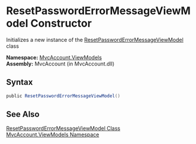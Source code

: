 ResetPasswordErrorMessageViewModel Constructor
==============================================
Initializes a new instance of the [ResetPasswordErrorMessageViewModel][1] class

**Namespace:** [MvcAccount.ViewModels][2]  
**Assembly:** MvcAccount (in MvcAccount.dll)

Syntax
------

```csharp
public ResetPasswordErrorMessageViewModel()
```


See Also
--------
[ResetPasswordErrorMessageViewModel Class][1]  
[MvcAccount.ViewModels Namespace][2]  

[1]: README.md
[2]: ../README.md